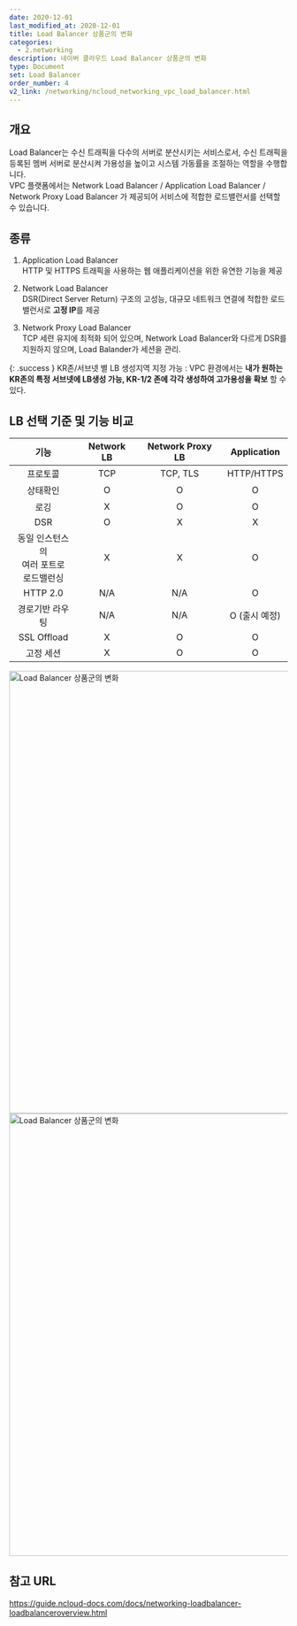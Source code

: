 ```yaml
---
date: 2020-12-01
last_modified_at: 2020-12-01
title: Load Balancer 상품군의 변화
categories:
  - 2.networking
description: 네이버 클라우드 Load Balancer 상품군의 변화
type: Document
set: Load Balancer
order_number: 4
v2_link: /networking/ncloud_networking_vpc_load_balancer.html
---
```


## 개요
Load Balancer는 수신 트래픽을 다수의 서버로 분산시키는 서비스로서, 수신 트래픽을 등록된 멤버 서버로 분산시켜 가용성을 높이고 시스템 가동률을 조절하는 역할을 수행합니다.  
VPC 플랫폼에서는 Network Load Balancer / Application Load Balancer / Network Proxy Load Balancer 가 제공되어 서비스에 적합한 로드밸런서를 선택할 수 있습니다.

## 종류

1. Application Load Balancer  
HTTP 및 HTTPS 트래픽을 사용하는 웹 애플리케이션을 위한 유연한 기능을 제공

2. Network Load Balancer  
DSR(Direct Server Return) 구조의 고성능, 대규모 네트워크 연결에 적합한 로드밸런서로 **고정 IP**를 제공

3. Network Proxy Load Balancer  
TCP 세련 유지에 최적화 되어 있으며, Network Load Balancer와 다르게 DSR를 지원하지 않으며, Load Balander가 세션을 관리.

{: .success }
KR존/서브넷 별 LB 생성지역 지정 가능 : VPC 환경에서는 **내가 원하는 KR존의 특정 서브넷에 LB생성 가능, KR-1/2 존에 각각 생성하여 고가용성을 확보** 할 수 있다.

## LB 선택 기준 및 기능 비교

| 기능 | Network LB | Network Proxy LB | Application |
| :----: | :----: | :-----: | :-----: |
| 프로토콜 | TCP | TCP, TLS | HTTP/HTTPS|
| 상태확인 | O | O | O |
| 로깅 | X | O | O |
| DSR | O | X | X |
| 동일 인스턴스의<br>여러 포트로<br>로드밸런싱 | X | X | O |
| HTTP 2.0 | N/A | N/A | O |
| 경로기반 라우팅 | N/A | N/A | O (출시 예정) |
| SSL Offload | X | O | O |
| 고정 세션 | X | O | O |



<img src="/images/ncp_vpc_load_balancer_01.png" alt="Load Balancer 상품군의 변화" style="width:800px;align:center">
<img src="/images/ncp_vpc_load_balancer_02.png" alt="Load Balancer 상품군의 변화" style="width:800px;align:center">

## 참고 URL
<a href="https://guide.ncloud-docs.com/docs/networking-loadbalancer-loadbalanceroverview" target="_blank" style="word-break:break-all;">https://guide.ncloud-docs.com/docs/networking-loadbalancer-loadbalanceroverview.html</a>
